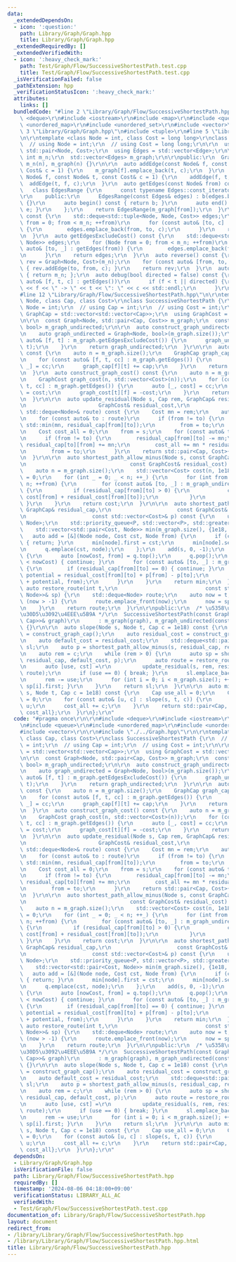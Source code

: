 ```yaml
---
data:
  _extendedDependsOn:
  - icon: ':question:'
    path: Library/Graph/Graph.hpp
    title: Library/Graph/Graph.hpp
  _extendedRequiredBy: []
  _extendedVerifiedWith:
  - icon: ':heavy_check_mark:'
    path: Test/Graph/Flow/SuccessiveShortestPath.test.cpp
    title: Test/Graph/Flow/SuccessiveShortestPath.test.cpp
  _isVerificationFailed: false
  _pathExtension: hpp
  _verificationStatusIcon: ':heavy_check_mark:'
  attributes:
    links: []
  bundledCode: "#line 2 \"Library/Graph/Flow/SuccessiveShortestPath.hpp\"\n\r\n#include\
    \ <deque>\r\n#include <iostream>\r\n#include <map>\r\n#include <queue>\r\n#include\
    \ <unordered_map>\r\n#include <unordered_set>\r\n#include <vector>\r\n\r\n#line\
    \ 3 \"Library/Graph/Graph.hpp\"\n#include <tuple>\r\n#line 5 \"Library/Graph/Graph.hpp\"\
    \n\r\ntemplate <class Node = int, class Cost = long long>\r\nclass Graph {\r\n\
    \  // using Node = int;\r\n  // using Cost = long long;\r\n\r\n  using Edge =\
    \ std::pair<Node, Cost>;\r\n  using Edges = std::vector<Edge>;\r\n\r\n  const\
    \ int m_n;\r\n  std::vector<Edges> m_graph;\r\n\r\npublic:\r\n  Graph(int n) :\
    \ m_n(n), m_graph(n) {}\r\n\r\n  auto addEdge(const Node& f, const Node& t, const\
    \ Cost& c = 1) {\r\n    m_graph[f].emplace_back(t, c);\r\n  }\r\n  auto addEdgeUndirected(const\
    \ Node& f, const Node& t, const Cost& c = 1) {\r\n    addEdge(f, t, c);\r\n  \
    \  addEdge(t, f, c);\r\n  }\r\n  auto getEdges(const Node& from) const {\r\n \
    \   class EdgesRange {\r\n      const typename Edges::const_iterator b, e;\r\n\
    \r\n    public:\r\n      EdgesRange(const Edges& edges) : b(edges.begin()), e(edges.end())\
    \ {}\r\n      auto begin() const { return b; }\r\n      auto end() const { return\
    \ e; }\r\n    };\r\n    return EdgesRange(m_graph[from]);\r\n  }\r\n  auto getEdges()\
    \ const {\r\n    std::deque<std::tuple<Node, Node, Cost>> edges;\r\n    for (Node\
    \ from = 0; from < m_n; ++from)\r\n      for (const auto& [to, c] : getEdges(from))\
    \ {\r\n        edges.emplace_back(from, to, c);\r\n      }\r\n    return edges;\r\
    \n  }\r\n  auto getEdgesExcludeCost() const {\r\n    std::deque<std::pair<Node,\
    \ Node>> edges;\r\n    for (Node from = 0; from < m_n; ++from)\r\n      for (const\
    \ auto& [to, _] : getEdges(from)) {\r\n        edges.emplace_back(from, to);\r\
    \n      }\r\n    return edges;\r\n  }\r\n  auto reverse() const {\r\n    auto\
    \ rev = Graph<Node, Cost>(m_n);\r\n    for (const auto& [from, to, c] : getEdges())\
    \ { rev.addEdge(to, from, c); }\r\n    return rev;\r\n  }\r\n  auto size() const\
    \ { return m_n; };\r\n  auto debug(bool directed = false) const {\r\n    for (const\
    \ auto& [f, t, c] : getEdges())\r\n      if (f < t || directed) {\r\n        std::cout\
    \ << f << \" -> \" << t << \": \" << c << std::endl;\r\n      }\r\n  }\r\n};\n\
    #line 12 \"Library/Graph/Flow/SuccessiveShortestPath.hpp\"\n\r\ntemplate <class\
    \ Node, class Cap, class Cost>\r\nclass SuccessiveShortestPath {\r\n  // using\
    \ Node = int;\r\n  // using Cap = int;\r\n  // using Cost = int;\r\n\r\n  using\
    \ GraphCap = std::vector<std::vector<Cap>>;\r\n  using GraphCost = std::vector<std::vector<Cost>>;\r\
    \n\r\n  const Graph<Node, std::pair<Cap, Cost>> m_graph;\r\n  const Graph<Node,\
    \ bool> m_graph_undirected;\r\n\r\n  auto construct_graph_undirected() const {\r\
    \n    auto graph_undirected = Graph<Node, bool>(m_graph.size());\r\n    for (const\
    \ auto& [f, t] : m_graph.getEdgesExcludeCost()) {\r\n      graph_undirected.addEdgeUndirected(f,\
    \ t);\r\n    }\r\n    return graph_undirected;\r\n  }\r\n\r\n  auto construct_graph_cap()\
    \ const {\r\n    auto n = m_graph.size();\r\n    GraphCap graph_cap(n, std::vector<Cap>(n));\r\
    \n    for (const auto& [f, t, cc] : m_graph.getEdges()) {\r\n      auto [cap,\
    \ _] = cc;\r\n      graph_cap[f][t] += cap;\r\n    }\r\n    return graph_cap;\r\
    \n  }\r\n  auto construct_graph_cost() const {\r\n    auto n = m_graph.size();\r\
    \n    GraphCost graph_cost(n, std::vector<Cost>(n));\r\n    for (const auto& [f,\
    \ t, cc] : m_graph.getEdges()) {\r\n      auto [_, cost] = cc;\r\n      graph_cost[f][t]\
    \ = cost;\r\n      graph_cost[t][f] = -cost;\r\n    }\r\n    return graph_cost;\r\
    \n  }\r\n\r\n  auto update_residual(Node s, Cap rem, GraphCap& residual_cap,\r\
    \n                       GraphCost& residual_cost,\r\n                       const\
    \ std::deque<Node>& route) const {\r\n    Cost mn = rem;\r\n    auto from = s;\r\
    \n    for (const auto& to : route)\r\n      if (from != to) {\r\n        mn =\
    \ std::min(mn, residual_cap[from][to]);\r\n        from = to;\r\n      }\r\n\r\
    \n    Cost cost_all = 0;\r\n    from = s;\r\n    for (const auto& to : route)\r\
    \n      if (from != to) {\r\n        residual_cap[from][to] -= mn;\r\n       \
    \ residual_cap[to][from] += mn;\r\n        cost_all += mn * residual_cost[from][to];\r\
    \n        from = to;\r\n      }\r\n    return std::pair<Cap, Cost>{mn, cost_all};\r\
    \n  }\r\n\r\n  auto shortest_path_allow_minus(Node s, const GraphCap& residual_cap,\r\
    \n                                 const GraphCost& residual_cost) const {\r\n\
    \    auto n = m_graph.size();\r\n    std::vector<Cost> cost(n, 1e18);\r\n    cost[s]\
    \ = 0;\r\n    for (int _ = 0; _ < n; ++_) {\r\n      for (int from = 0; from <\
    \ n; ++from) {\r\n        for (const auto& [to, _] : m_graph_undirected.getEdges(from))\
    \ {\r\n          if (residual_cap[from][to] > 0) {\r\n            cost[to] = std::min(cost[to],\
    \ cost[from] + residual_cost[from][to]);\r\n          }\r\n        }\r\n     \
    \ }\r\n    }\r\n    return cost;\r\n  }\r\n\r\n  auto shortest_path(Node s, const\
    \ GraphCap& residual_cap,\r\n                     const GraphCost& residual_cost,\r\
    \n                     const std::vector<Cost>& p) const {\r\n    using P = std::pair<Cost,\
    \ Node>;\r\n    std::priority_queue<P, std::vector<P>, std::greater<P>> q;\r\n\
    \    std::vector<std::pair<Cost, Node>> min(m_graph.size(), {1e18, -1});\r\n \
    \   auto add = [&](Node node, Cost cst, Node from) {\r\n      if (cst >= min[node].first)\
    \ { return; }\r\n      min[node].first = cst;\r\n      min[node].second = from;\r\
    \n      q.emplace(cst, node);\r\n    };\r\n    add(s, 0, -1);\r\n    while (!q.empty())\
    \ {\r\n      auto [nowCost, from] = q.top();\r\n      q.pop();\r\n      if (min[from].first\
    \ < nowCost) { continue; }\r\n      for (const auto& [to, _] : m_graph_undirected.getEdges(from))\
    \ {\r\n        if (residual_cap[from][to] == 0) { continue; }\r\n        auto\
    \ potential = residual_cost[from][to] + p[from] - p[to];\r\n        add(to, nowCost\
    \ + potential, from);\r\n      }\r\n    }\r\n    return min;\r\n  }\r\n\r\n  static\
    \ auto restore_route(int t,\r\n                            const std::vector<std::pair<Cost,\
    \ Node>>& sp) {\r\n    std::deque<Node> route;\r\n    auto now = t;\r\n    while\
    \ (now > -1) {\r\n      route.emplace_front(now);\r\n      now = sp[now].second;\r\
    \n    }\r\n    return route;\r\n  }\r\n\r\npublic:\r\n  /* \u5358\u7D14\u30B0\u30E9\
    \u30D5\u3092\u4EEE\u5B9A */\r\n  SuccessiveShortestPath(const Graph<Node, std::pair<Cost,\
    \ Cap>>& graph)\r\n      : m_graph(graph), m_graph_undirected(construct_graph_undirected())\
    \ {}\r\n\r\n  auto slope(Node s, Node t, Cap c = 1e18) const {\r\n    auto residual_cap\
    \ = construct_graph_cap();\r\n    auto residual_cost = construct_graph_cost();\r\
    \n    auto default_cost = residual_cost;\r\n    std::deque<std::pair<Cost, Cap>>\
    \ sl;\r\n    auto p = shortest_path_allow_minus(s, residual_cap, residual_cost);\r\
    \n    auto rem = c;\r\n    while (rem > 0) {\r\n      auto sp = shortest_path(s,\
    \ residual_cap, default_cost, p);\r\n      auto route = restore_route(t, sp);\r\
    \n      auto [use, cst] =\r\n          update_residual(s, rem, residual_cap, residual_cost,\
    \ route);\r\n      if (use == 0) { break; }\r\n      sl.emplace_back(use, cst);\r\
    \n      rem -= use;\r\n      for (int i = 0; i < m_graph.size(); ++i) { p[i] +=\
    \ sp[i].first; }\r\n    }\r\n    return sl;\r\n  }\r\n\r\n  auto min_cost_max_flow(Node\
    \ s, Node t, Cap c = 1e18) const {\r\n    Cap use_all = 0;\r\n    Cost cost_all\
    \ = 0;\r\n    for (const auto& [u, c] : slope(s, t, c)) {\r\n      use_all +=\
    \ u;\r\n      cost_all += c;\r\n    }\r\n    return std::pair<Cap, Cost>{use_all,\
    \ cost_all};\r\n  }\r\n};\r\n"
  code: "#pragma once\r\n\r\n#include <deque>\r\n#include <iostream>\r\n#include <map>\r\
    \n#include <queue>\r\n#include <unordered_map>\r\n#include <unordered_set>\r\n\
    #include <vector>\r\n\r\n#include \"./../Graph.hpp\"\r\n\r\ntemplate <class Node,\
    \ class Cap, class Cost>\r\nclass SuccessiveShortestPath {\r\n  // using Node\
    \ = int;\r\n  // using Cap = int;\r\n  // using Cost = int;\r\n\r\n  using GraphCap\
    \ = std::vector<std::vector<Cap>>;\r\n  using GraphCost = std::vector<std::vector<Cost>>;\r\
    \n\r\n  const Graph<Node, std::pair<Cap, Cost>> m_graph;\r\n  const Graph<Node,\
    \ bool> m_graph_undirected;\r\n\r\n  auto construct_graph_undirected() const {\r\
    \n    auto graph_undirected = Graph<Node, bool>(m_graph.size());\r\n    for (const\
    \ auto& [f, t] : m_graph.getEdgesExcludeCost()) {\r\n      graph_undirected.addEdgeUndirected(f,\
    \ t);\r\n    }\r\n    return graph_undirected;\r\n  }\r\n\r\n  auto construct_graph_cap()\
    \ const {\r\n    auto n = m_graph.size();\r\n    GraphCap graph_cap(n, std::vector<Cap>(n));\r\
    \n    for (const auto& [f, t, cc] : m_graph.getEdges()) {\r\n      auto [cap,\
    \ _] = cc;\r\n      graph_cap[f][t] += cap;\r\n    }\r\n    return graph_cap;\r\
    \n  }\r\n  auto construct_graph_cost() const {\r\n    auto n = m_graph.size();\r\
    \n    GraphCost graph_cost(n, std::vector<Cost>(n));\r\n    for (const auto& [f,\
    \ t, cc] : m_graph.getEdges()) {\r\n      auto [_, cost] = cc;\r\n      graph_cost[f][t]\
    \ = cost;\r\n      graph_cost[t][f] = -cost;\r\n    }\r\n    return graph_cost;\r\
    \n  }\r\n\r\n  auto update_residual(Node s, Cap rem, GraphCap& residual_cap,\r\
    \n                       GraphCost& residual_cost,\r\n                       const\
    \ std::deque<Node>& route) const {\r\n    Cost mn = rem;\r\n    auto from = s;\r\
    \n    for (const auto& to : route)\r\n      if (from != to) {\r\n        mn =\
    \ std::min(mn, residual_cap[from][to]);\r\n        from = to;\r\n      }\r\n\r\
    \n    Cost cost_all = 0;\r\n    from = s;\r\n    for (const auto& to : route)\r\
    \n      if (from != to) {\r\n        residual_cap[from][to] -= mn;\r\n       \
    \ residual_cap[to][from] += mn;\r\n        cost_all += mn * residual_cost[from][to];\r\
    \n        from = to;\r\n      }\r\n    return std::pair<Cap, Cost>{mn, cost_all};\r\
    \n  }\r\n\r\n  auto shortest_path_allow_minus(Node s, const GraphCap& residual_cap,\r\
    \n                                 const GraphCost& residual_cost) const {\r\n\
    \    auto n = m_graph.size();\r\n    std::vector<Cost> cost(n, 1e18);\r\n    cost[s]\
    \ = 0;\r\n    for (int _ = 0; _ < n; ++_) {\r\n      for (int from = 0; from <\
    \ n; ++from) {\r\n        for (const auto& [to, _] : m_graph_undirected.getEdges(from))\
    \ {\r\n          if (residual_cap[from][to] > 0) {\r\n            cost[to] = std::min(cost[to],\
    \ cost[from] + residual_cost[from][to]);\r\n          }\r\n        }\r\n     \
    \ }\r\n    }\r\n    return cost;\r\n  }\r\n\r\n  auto shortest_path(Node s, const\
    \ GraphCap& residual_cap,\r\n                     const GraphCost& residual_cost,\r\
    \n                     const std::vector<Cost>& p) const {\r\n    using P = std::pair<Cost,\
    \ Node>;\r\n    std::priority_queue<P, std::vector<P>, std::greater<P>> q;\r\n\
    \    std::vector<std::pair<Cost, Node>> min(m_graph.size(), {1e18, -1});\r\n \
    \   auto add = [&](Node node, Cost cst, Node from) {\r\n      if (cst >= min[node].first)\
    \ { return; }\r\n      min[node].first = cst;\r\n      min[node].second = from;\r\
    \n      q.emplace(cst, node);\r\n    };\r\n    add(s, 0, -1);\r\n    while (!q.empty())\
    \ {\r\n      auto [nowCost, from] = q.top();\r\n      q.pop();\r\n      if (min[from].first\
    \ < nowCost) { continue; }\r\n      for (const auto& [to, _] : m_graph_undirected.getEdges(from))\
    \ {\r\n        if (residual_cap[from][to] == 0) { continue; }\r\n        auto\
    \ potential = residual_cost[from][to] + p[from] - p[to];\r\n        add(to, nowCost\
    \ + potential, from);\r\n      }\r\n    }\r\n    return min;\r\n  }\r\n\r\n  static\
    \ auto restore_route(int t,\r\n                            const std::vector<std::pair<Cost,\
    \ Node>>& sp) {\r\n    std::deque<Node> route;\r\n    auto now = t;\r\n    while\
    \ (now > -1) {\r\n      route.emplace_front(now);\r\n      now = sp[now].second;\r\
    \n    }\r\n    return route;\r\n  }\r\n\r\npublic:\r\n  /* \u5358\u7D14\u30B0\u30E9\
    \u30D5\u3092\u4EEE\u5B9A */\r\n  SuccessiveShortestPath(const Graph<Node, std::pair<Cost,\
    \ Cap>>& graph)\r\n      : m_graph(graph), m_graph_undirected(construct_graph_undirected())\
    \ {}\r\n\r\n  auto slope(Node s, Node t, Cap c = 1e18) const {\r\n    auto residual_cap\
    \ = construct_graph_cap();\r\n    auto residual_cost = construct_graph_cost();\r\
    \n    auto default_cost = residual_cost;\r\n    std::deque<std::pair<Cost, Cap>>\
    \ sl;\r\n    auto p = shortest_path_allow_minus(s, residual_cap, residual_cost);\r\
    \n    auto rem = c;\r\n    while (rem > 0) {\r\n      auto sp = shortest_path(s,\
    \ residual_cap, default_cost, p);\r\n      auto route = restore_route(t, sp);\r\
    \n      auto [use, cst] =\r\n          update_residual(s, rem, residual_cap, residual_cost,\
    \ route);\r\n      if (use == 0) { break; }\r\n      sl.emplace_back(use, cst);\r\
    \n      rem -= use;\r\n      for (int i = 0; i < m_graph.size(); ++i) { p[i] +=\
    \ sp[i].first; }\r\n    }\r\n    return sl;\r\n  }\r\n\r\n  auto min_cost_max_flow(Node\
    \ s, Node t, Cap c = 1e18) const {\r\n    Cap use_all = 0;\r\n    Cost cost_all\
    \ = 0;\r\n    for (const auto& [u, c] : slope(s, t, c)) {\r\n      use_all +=\
    \ u;\r\n      cost_all += c;\r\n    }\r\n    return std::pair<Cap, Cost>{use_all,\
    \ cost_all};\r\n  }\r\n};\r\n"
  dependsOn:
  - Library/Graph/Graph.hpp
  isVerificationFile: false
  path: Library/Graph/Flow/SuccessiveShortestPath.hpp
  requiredBy: []
  timestamp: '2024-08-06 04:18:00+09:00'
  verificationStatus: LIBRARY_ALL_AC
  verifiedWith:
  - Test/Graph/Flow/SuccessiveShortestPath.test.cpp
documentation_of: Library/Graph/Flow/SuccessiveShortestPath.hpp
layout: document
redirect_from:
- /library/Library/Graph/Flow/SuccessiveShortestPath.hpp
- /library/Library/Graph/Flow/SuccessiveShortestPath.hpp.html
title: Library/Graph/Flow/SuccessiveShortestPath.hpp
---
```

